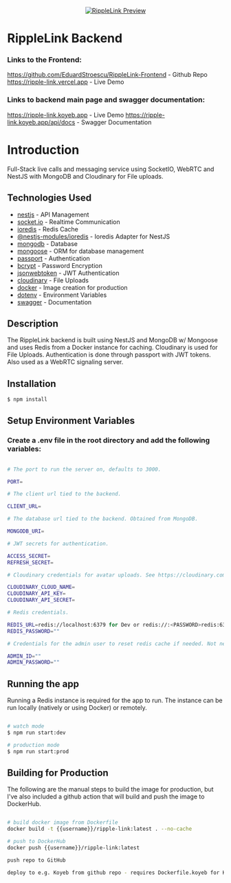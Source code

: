 <p align="center">
  <a href="https://ripple-link.vercel.app" target="blank"><img src="https://raw.githubusercontent.com/EduardStroescu/PubImages/main/WebsiteImages/rippleLink.jpg" alt="RippleLink Preview" /></a>
</p>

# RippleLink Backend

### Links to the Frontend:

https://github.com/EduardStroescu/RippleLink-Frontend - Github Repo
https://ripple-link.vercel.app - Live Demo

### Links to backend main page and swagger documentation:

https://ripple-link.koyeb.app - Live Demo
https://ripple-link.koyeb.app/api/docs - Swagger Documentation

# Introduction

Full-Stack live calls and messaging service using SocketIO, WebRTC and NestJS with MongoDB and Cloudinary for File uploads.

## Technologies Used

- [nestjs](https://nestjs.com/) - API Management
- [socket.io](https://socket.io/) - Realtime Communication
- [ioredis](https://github.com/redis/ioredis) - Redis Cache
- [@nestjs-modules/ioredis](https://github.com/nest-modules/ioredis) - Ioredis Adapter for NestJS
- [mongodb](https://www.mongodb.com/) - Database
- [mongoose](https://mongoosejs.com/) - ORM for database management
- [passport](https://www.passportjs.org/) - Authentication
- [bcrypt](https://www.npmjs.com/package/bcrypt) - Password Encryption
- [jsonwebtoken](https://github.com/auth0/node-jsonwebtoken) - JWT Authentication
- [cloudinary](https://github.com/cloudinary/cloudinary_npm) - File Uploads
- [docker](https://www.docker.com/) - Image creation for production
- [dotenv](https://github.com/motdotla/dotenv) - Environment Variables
- [swagger](https://swagger.io/) - Documentation

## Description

The RippleLink backend is built using NestJS and MongoDB w/ Mongoose and uses Redis from a Docker instance for caching. Cloudinary is used for File Uploads. Authentication is done through passport with JWT tokens. Also used as a WebRTC signaling server.

## Installation

```bash
$ npm install
```

## Setup Environment Variables

### Create a .env file in the root directory and add the following variables:

```bash

# The port to run the server on, defaults to 3000.

PORT=

# The client url tied to the backend.

CLIENT_URL=

# The database url tied to the backend. Obtained from MongoDB.

MONGODB_URI=

# JWT secrets for authentication.

ACCESS_SECRET=
REFRESH_SECRET=

# Cloudinary credentials for avatar uploads. See https://cloudinary.com/.

CLOUDINARY_CLOUD_NAME=
CLOUDINARY_API_KEY=
CLOUDINARY_API_SECRET=

# Redis credentials.

REDIS_URL=redis://localhost:6379 for Dev or redis://:<PASSWORD>redis:6379 for Prod.
REDIS_PASSWORD=""

# Credentials for the admin user to reset redis cache if needed. Not needed to be added to the database at all.

ADMIN_ID=""
ADMIN_PASSWORD=""

```

## Running the app

Running a Redis instance is required for the app to run. The instance can be run locally (natively or using Docker) or remotely.

```bash

# watch mode
$ npm run start:dev

# production mode
$ npm run start:prod
```

## Building for Production

The following are the manual steps to build the image for production, but I've also included a github action that will build and push the image to DockerHub.

```bash

# build docker image from Dockerfile
docker build -t {{username}}/ripple-link:latest . --no-cache

# push to DockerHub
docker push {{username}}/ripple-link:latest

push repo to GitHub

deploy to e.g. Koyeb from github repo - requires Dockerfile.koyeb for Koyeb to use docker-compose for the build stage. Expose port 3000 on path "/" and health checks on path "/api/health" - port 3000.

```
